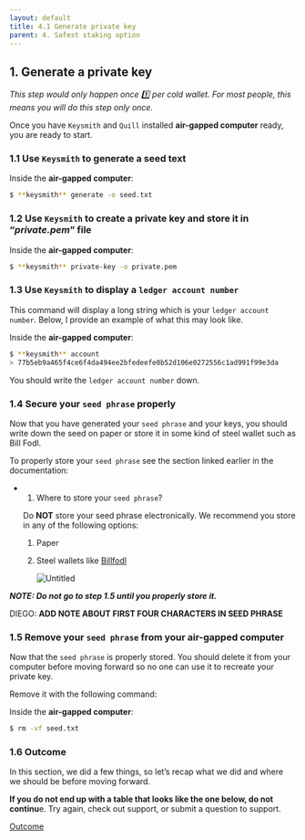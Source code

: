 ```yaml
---
layout: default
title: 4.1 Generate private key
parent: 4. Safest staking option
---
```



## 1. Generate a **private key**

*This step would only happen once 1️⃣ per cold wallet. For most people, this means you will do this step only once.*

Once you have `Keysmith` and `Quill` installed **air-gapped computer** ready, you are ready to start.

### 1.1 Use `Keysmith` to generate a seed text

Inside the **air-gapped computer**:

```bash
$ **keysmith** generate -o seed.txt
```

### 1.2 Use `Keysmith` to create a private key and store it in “*private.pem*” file

Inside the **air-gapped computer**:

```bash
$ **keysmith** private-key -o private.pem
```

### 1.3 Use `Keysmith` to display a `ledger account number`

This command will display a long string which is your `ledger account number`. Below, I provide an example of what this may look like.

Inside the **air-gapped computer**:

```bash
$ **keysmith** account
> 77b5eb9a465f4ce6f4da494ee2bfedeefe0b52d106e0272556c1ad991f99e3da 
```

You should write the `ledger account number` down.

### 1.4 Secure your `seed phrase` properly

Now that you have generated your `seed phrase` and your keys, you should write down the seed on paper or store it in some kind of steel wallet such as Bill Fodl.

To properly store your `seed phrase` see the section linked earlier in the documentation:

- 1. Where to store your `seed phrase`?

    Do **NOT** store your seed phrase electronically. We recommend you store in any of the following options:

    1. Paper
    2. Steel wallets like [Billfodl](https://privacypros.io/products/the-billfodl/)

        ![Untitled](https://s3-us-west-2.amazonaws.com/secure.notion-static.com/dd62bd08-e247-4af0-8eb7-9b71ed38c6f4/Untitled.png)

***NOTE: Do not go to step 1.5 until you properly store it.***

DIEGO: **ADD NOTE ABOUT FIRST FOUR CHARACTERS IN SEED PHRASE**

### 1.5 Remove your `seed phrase` from your air-gapped computer

Now that the `seed phrase` is properly stored. You should delete it from your computer before moving forward so no one can use it to recreate your private key.  

Remove it with the following command:

Inside the **air-gapped computer**:

```bash
$ rm -vf seed.txt
```

### 1.6 Outcome

In this section, we did a few things, so let’s recap what we did and where we should be before moving forward.

**If you do not end up with a table that looks like the one below, do not continu**e. Try again, check out support, or submit a question to support.

[Outcome ](https://www.notion.so/efe231498a264f918449a497a312714d)